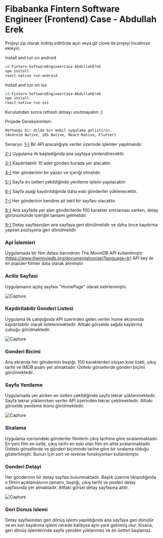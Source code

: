 # Fibabanka Fintern Software Engineer (Frontend) Case - Abdullah Erek

Projeyi zip olarak indirip editörde açın veya git clone ile projeyi localinize ekleyin.


Install and run on android

```bash
cd Fintern-SoftwareEngineerCase-AbdullahErek
npm install
react-native run-android
```

Install and run on ios

```bash
cd Fintern-SoftwareEngineerCase-AbdullahErek
npm install
react-native run-ios
```

Kurulumdan sonra refresh atmayı unutmayalım :)

Projede Gereksinimleri:
```bash
Herhangi bir dilde bir mobil uygulama geliştirin. 
(Android Native, iOS Native, React-Native, Flutter)

```

Senaryo:
[1-)](#api-islemleri) Bir API aracalığıyla veriler üzerinde işlemler yapılmalıdır.

[2-)](#acilis-sayfasi) Uygulama ilk başladığında ana sayfaya yönlendirecektir.

[3-)](#kaydirilabilir-gonderi-listesi) Kaydırılabilir 10 adet gönderi burada yer alacaktır.

[4-)](#gonderi-bicimi) Her gönderinin bir yazarı ve içeriği olmalıdır.

[5-)](#sayfa-yenileme) Sayfa en üstten çekildiğinde yenileme işlemi yapılacaktır.

[6-)](#siralama) Sayfa aşağı kaydırıldığında daha eski gönderiler yüklenecektir.

[7-)](#gonderi-detayi) Her gönderinin kendine ait tekil bir sayfası olacaktır.

[8-)](#gonderi-detayi) Ana sayfada yer alan gönderilerde 100 karakter sınırlaması
varken, detay görünümünde içeriğin tamamı gelmelidir.

[9-)](#geri-donus-islemi) Detay sayfasından ana sayfaya geri dönülmelidir ve daha önce
kaydırma yapılan pozisyona geri dönülmelidir.

### Api İslemleri
Uygulamada bir film datası barındıran The MovieDB API kullanılmıştır. (https://www.themoviedb.org/documentation/api?language=tr)
API key ile en popüler filmler data olarak alınmıştır.

### Acilis Sayfasi
Uygulamanın açılış sayfası "HomePage" olarak belirlenmiştir.


![Capture](https://user-images.githubusercontent.com/64756914/153733762-97e8a7a2-74de-4a4d-8975-daee6b15c472.PNG)


### Kaydirilabilir Gonderi Listesi
Uygulama ilk çalıştığında API üzerinden gelen veriler home ekranında kaydırılabilir olarak listelenmektedir.
Alttaki görselde sağda kaydırma çubuğu görülmektedir.


![Capture](https://user-images.githubusercontent.com/64756914/153733796-011b3767-1d65-4664-9122-0aa74c36c0cf.PNG)


### Gonderi Bicimi
Ana ekranda her gönderinin başlığı, 100 karakterden oluşan kısa özeti, çıkış tarihi ve IMDB puanı yer almaktadır.
Üstteki görsellerde gönderi biçimi görülmektedir.

### Sayfa Yenileme
Uygulamada yer alırken en üstten çekildiğinde sayfa tekrar yüklenmektedir. Sayfa tekrar yüklenirken veriler
API üzerinden tekrar çekilmektedir. Alltaki görselde yenileme ikonu görülmektedir.


![Capture](https://user-images.githubusercontent.com/64756914/153733811-50a42626-a69f-4884-9b43-ad14d33b7a80.PNG)


### Siralama
Uygulama içerisindeki gönderiler filmlerin çıkış tarihine göre sıralanmaktadır. En yeni film en üstte, çıkış tarihi
en eski olan film en altta sıralanmaktadır.
Üstteki görsellerde ve gönderi biçiminde tarihe göre bir sıralama olduğu gösterilmiştir. Bunun için sort ve reverse
fonskiyonları kullanılmıştır.

### Gonderi Detayi
Her gönderinin bir detay sayfası bulunmaktadır. Başlık üzerine tıklandığında o filmin açıklamasının tamamı, başlığı, çıkış tarihi
ve posteri detay sayfasında yer almaktadır. Alttaki görsel detay sayfasına aittir.


![Capture](https://user-images.githubusercontent.com/64756914/153733855-30319a9a-0d32-4f3b-8768-1008209ed813.PNG)


### Geri Donus Islemi
Detay sayfasından geri dönüş işlemi yapıldığında ana sayfaya geri dönülür ve en son kaydırma işlemi nerede kaldıysa aynı yere gelinmiş olur.
Kısaca, geri dönüş işlemlerinde sayfa yeniden yüklenmez ve en üstten başlamaz.




